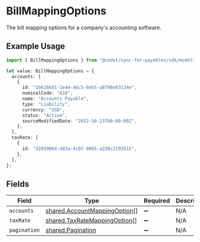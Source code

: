 # BillMappingOptions

The bill mapping options for a company's accounting software.

## Example Usage

```typescript
import { BillMappingOptions } from "@codat/sync-for-payables/sdk/models/shared";

let value: BillMappingOptions = {
  accounts: [
    {
      id: "1b6266d1-1e44-46c5-8eb5-a8f98e03124e",
      nominalCode: "610",
      name: "Accounts Payable",
      type: "Liability",
      currency: "USD",
      status: "Active",
      sourceModifiedDate: "2022-10-23T00:00:00Z",
    },
  ],
  taxRate: [
    {
      id: "d2939064-dd3a-4c0f-9865-a238c2193515",
    },
  ],
};
```

## Fields

| Field                                                                               | Type                                                                                | Required                                                                            | Description                                                                         |
| ----------------------------------------------------------------------------------- | ----------------------------------------------------------------------------------- | ----------------------------------------------------------------------------------- | ----------------------------------------------------------------------------------- |
| `accounts`                                                                          | [shared.AccountMappingOption](../../../sdk/models/shared/accountmappingoption.md)[] | :heavy_minus_sign:                                                                  | N/A                                                                                 |
| `taxRate`                                                                           | [shared.TaxRateMappingOption](../../../sdk/models/shared/taxratemappingoption.md)[] | :heavy_minus_sign:                                                                  | N/A                                                                                 |
| `pagination`                                                                        | [shared.Pagination](../../../sdk/models/shared/pagination.md)                       | :heavy_minus_sign:                                                                  | N/A                                                                                 |